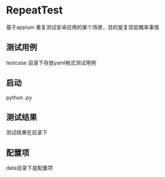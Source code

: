 # RepeatTest
基于appium 重复测试安卓应用的某个场景，目的是复现低概率事情
## 测试用例
testcase 目录下存放yaml格式测试用例
## 启动
python .py
## 测试结果
测试结果在目录下
## 配置项
data目录下是配置项

